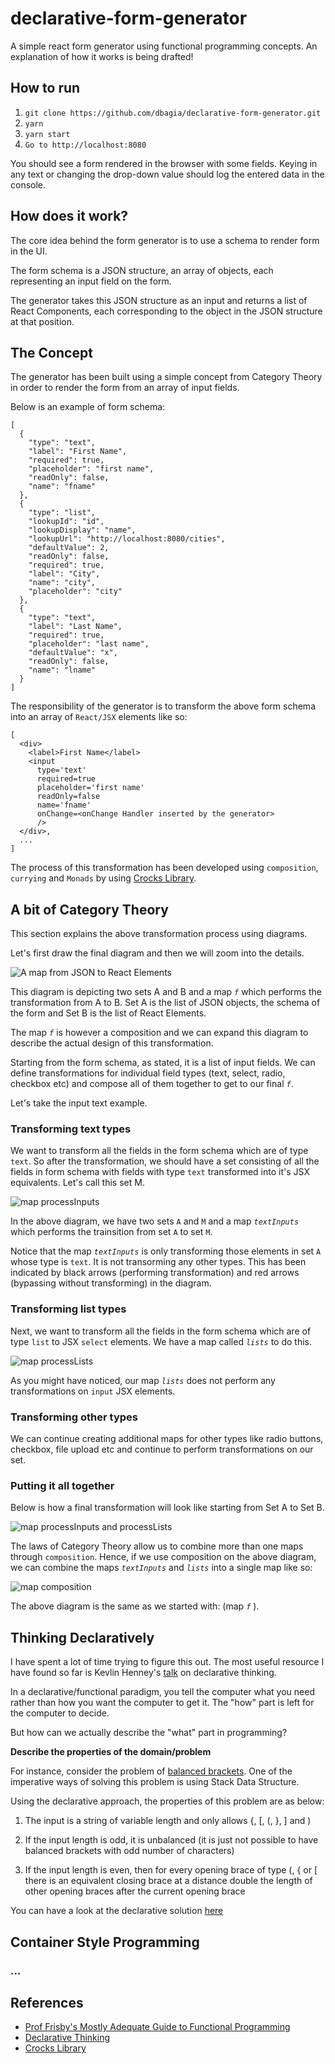 # declarative-form-generator
A simple react form generator using functional programming concepts.
An explanation of how it works is being drafted!

## How to run

1. `git clone https://github.com/dbagia/declarative-form-generator.git`
2. `yarn`
3. `yarn start`
4. `Go to http://localhost:8080`

You should see a form rendered in the browser with some fields. Keying in any text or changing the drop-down value should log the entered data in the console. 

## How does it work?
The core idea behind the form generator is to use a schema to render form in the UI. 

The form schema is a JSON structure, an array of objects, each representing an input field on the form. 

The generator takes this JSON structure as an input and returns a list of React Components, each corresponding to the object in the JSON structure at that position.

## The Concept
The generator has been built using a simple concept from Category Theory in order to render the form from an array of input fields. 

Below is an example of form schema:

```
[
  {
    "type": "text",
    "label": "First Name",
    "required": true,
    "placeholder": "first name",
    "readOnly": false,
    "name": "fname"
  },
  {
    "type": "list",
    "lookupId": "id",
    "lookupDisplay": "name",
    "lookupUrl": "http://localhost:8080/cities",
    "defaultValue": 2,
    "readOnly": false,
    "required": true,
    "label": "City",
    "name": "city",
    "placeholder": "city"
  },
  {
    "type": "text",
    "label": "Last Name",
    "required": true,
    "placeholder": "last name",
    "defaultValue": "x",
    "readOnly": false,
    "name": "lname"
  }
]
```

The responsibility of the generator is to transform the above form schema into an array of ```React/JSX``` elements like so:

```
[
  <div>
    <label>First Name</label>
    <input
      type='text'
      required=true
      placeholder='first name'
      readOnly=false
      name='fname'
      onChange=<onChange Handler inserted by the generator>
      />
  </div>,
  ...
]
```
The process of this transformation has been developed using ```composition```, ```currying``` and ```Monads``` by using [Crocks Library](https://github.com/evilsoft/crocks).

## A bit of Category Theory

This section explains the above transformation process using diagrams. 

Let's first draw the final diagram and then we will zoom into the details. 

![A map from JSON to React Elements](/generateForm.PNG)

This diagram is depicting two sets A and B and a map *```f```* which performs the transformation from A to B. Set A is the list of JSON objects, the schema of the form and Set B is the list of React Elements. 

The map *```f```* is however a composition and we can expand this diagram to describe the actual design of this transformation.

Starting from the form schema, as stated, it is a list of input fields. We can define transformations for individual field types (text, select, radio, checkbox etc) and compose all of them together to get to our final *```f```*.

Let's take the input text example. 

### Transforming text types

We want to transform all the fields in the form schema which are of type ```text```. So after the transformation, we should have a set consisting of all the fields in form schema with fields with type ```text``` transformed into it's JSX equivalents. Let's call this set M. 

![map processInputs](/processInputs.PNG)

In the above diagram, we have two sets ```A``` and ```M``` and a map *```textInputs```* which performs the trainsition from set ```A``` to set ```M```.

Notice that the map *```textInputs```* is only transforming those elements in set ```A``` whose type is ```text```. It is not transorming any other types. This has been indicated by black arrows (performing transformation) and red arrows (bypassing without transforming) in the diagram. 

### Transforming list types

Next, we want to transform all the fields in the form schema which are of type ```list``` to JSX ```select``` elements. We have a map called *```lists```* to do this. 

![map processLists](/processLists.PNG)

As you might have noticed, our map *```lists```* does not perform any transformations on ```input``` JSX elements. 

### Transforming other types

We can continue creating additional maps for other types like radio buttons, checkbox, file upload etc and continue to perform transformations on our set. 

### Putting it all together

Below is how a final transformation will look like starting from Set A to Set B. 

![map processInputs and processLists](/aToB.PNG)

The laws of Category Theory allow us to combine more than one maps through ```composition```. Hence, if we use composition on the above diagram, we can combine the maps *```textInputs```* and *```lists```* into a single map like so:

![map composition](/composition.PNG)

The above diagram is the same as we started with: (map *```f```* ).

## Thinking Declaratively

I have spent a lot of time trying to figure this out. The most useful resource I have found so far is Kevlin Henney's [talk](https://www.youtube.com/watch?v=NSzsYWckGd4) on declarative thinking.

In a declarative/functional paradigm, you tell the computer what you need rather than how you want the computer to get it. The "how" part is left for the computer to decide. 

But how can we actually describe the "what" part in programming? 

**Describe the properties of the domain/problem**

For instance, consider the problem of [balanced brackets](https://www.hackerrank.com/challenges/balanced-brackets/problem). One of the imperative ways of solving this problem is using Stack Data Structure. 

Using the declarative approach, the properties of this problem are as below:

1. The input is a string of variable length and only allows {, [, (, }, ] and )

2. If the input length is odd, it is unbalanced (it is just not possible to have balanced brackets with odd number of characters)

3. If the input length is even, then for every opening brace of type (, { or [ there is an equivalent closing brace at a distance double the length of other opening braces after the current opening brace

You can have a look at the declarative solution [here](https://github.com/dbagia/declarative-demos/tree/master/demos/balanced-brackets)

## Container Style Programming
### ...

## References

* [Prof Frisby's Mostly Adequate Guide to Functional Programming](https://drboolean.gitbooks.io/mostly-adequate-guide/)
* [Declarative Thinking](https://www.youtube.com/watch?v=NSzsYWckGd4)
* [Crocks Library](https://evilsoft.github.io/crocks/docs/crocks/)
